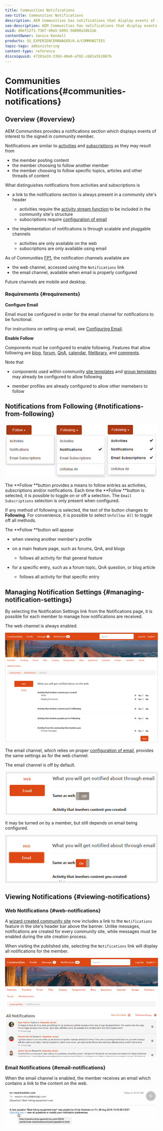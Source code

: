 ```yaml
---
title: Communities Notifications
seo-title: Communities Notifications
description: AEM Communities has notifications that display events of interest to the signed-in community member
seo-description: AEM Communities has notifications that display events of interest to the signed-in community member
uuid: d6ef12f1-7367-49a5-b891-56800a38b2ab
contentOwner: Janice Kendall
products: SG_EXPERIENCEMANAGER/6.4/COMMUNITIES
topic-tags: administering
content-type: reference
discoiquuid: 47201e2d-338d-40e0-af82-c681a552807b
---
```


# Communities Notifications{#communities-notifications}

## Overview {#overview}

AEM Communities provides a notifications section which displays events of interest to the signed in community member.

Notifications are similar to [activities](/help/communities/essentials-activities.md) and [subscriptions](/help/communities/subscriptions.md) as they may result from

* the member posting content
* the member choosing to follow another member
* the member choosing to follow specific topics, articles and other threads of content

What distinguishes notifications from activities and subscriptions is

* a link to the notifications section is always present in a community site's header

    * activities require the [activity stream function](/help/communities/functions.md#activity-stream-function) to be included in the community site's structure
    * subscriptions require [configuration of email](/help/communities/email.md)

* the implementation of notifications is through scalable and pluggable channels

    * activities are only available on the web
    * subscriptions are only available using email

As of Communities [FP1](/help/communities/deploy-communities.md#latestfeaturepack), the notification channels available are

* the web channel, accessed using the `Notifications` link
* the email channel, available when email is properly configured

Future channels are mobile and desktop.

### Requirements {#requirements}

**Configure Email**

Email must be configured in order for the email channel for notifications to be functional.

For instructions on setting up email, see [Configuring Email](/help/communities/analytics.md).

**Enable Follow**

Components must be configured to enable following. Features that allow following are [blog](/help/communities/blog-feature.md), [forum](/help/communities/forum.md), [QnA](/help/communities/working-with-qna.md), [calendar](/help/communities/calendar.md), [filelibrary](/help/communities/file-library.md), and [comments](/help/communities/comments.md).

Note that

* components used within community [site templates](/help/communities/sites.md) and [group templates](/help/communities/tools-groups.md) may already be configured to allow following

* member profiles are already configured to allow other memebers to follow

## Notifications from Following {#notifications-from-following}

![](assets/chlimage_1-254.png)

The **Follow **button provides a means to follow entries as activities, subscriptions and/or notifications. Each time the **Follow **button is selected, it is possible to toggle on or off a selection. The `Email Subscriptions` selection is only present when configured.

If any method of following is selected, the text of the button changes to **Following**. For convenience, it is possible to select `Unfollow All` to toggle off all methods.

The **Follow **button will appear

* when viewing another member's profile
* on a main feature page, such as forums, QnA, and blogs

    * follows all activity for that general feature

* for a specific entry, such as a forum topic, QnA question, or blog article

    * follows all activity for that specific entry

## Managing Notification Settings {#managing-notification-settings}

By selecting the Notification Settings link from the Notifications page, it is possible for each member to manage how notifications are received.

The web channel is always enabled.

![](assets/chlimage_1-255.png)

The email channel, which relies on proper [configuration of email](/help/communities/email.md), provides the same settings as for the web channel.

The email channel is off by default.

![](assets/chlimage_1-256.png)

It may be turned on by a member, but still depends on email being configured.

![](assets/chlimage_1-257.png)

## Viewing Notifications {#viewing-notifications}

### Web Notifications {#web-notifications}

A [wizard created community site](/help/communities/sites-console.md) now includes a link to the `Notifications` feature in the site's header bar above the banner. Unlike messages, notifications are created for every community site, while messages must be enabled during the site creation process.

When visiting the published site, selecting the `Notifications` link will display all notifications for the member.

![](assets/chlimage_1-258.png)

### Email Notifications {#email-notifications}

When the email channel is enabled, the member receives an email which contains a link to the content on the web.

![](assets/chlimage_1-259.png)


